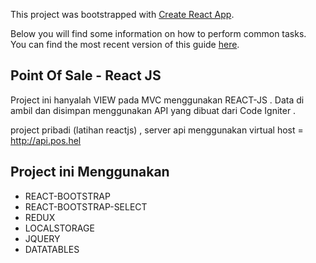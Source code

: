 This project was bootstrapped with [Create React App](https://github.com/facebookincubator/create-react-app).

Below you will find some information on how to perform common tasks.<br>
You can find the most recent version of this guide [here](https://github.com/facebookincubator/create-react-app/blob/master/packages/react-scripts/template/README.md).

## Point Of Sale - React JS

Project ini hanyalah VIEW pada MVC menggunakan REACT-JS . Data di ambil dan disimpan menggunakan API yang dibuat dari Code Igniter .

project pribadi (latihan reactjs) , server api menggunakan virtual host = http://api.pos.hel

## Project ini Menggunakan

- REACT-BOOTSTRAP
- REACT-BOOTSTRAP-SELECT
- REDUX
- LOCALSTORAGE
- JQUERY
- DATATABLES
